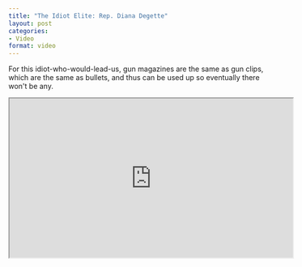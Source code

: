 ```yaml
---
title: "The Idiot Elite: Rep. Diana Degette"
layout: post
categories:
- Video
format: video
---
```


For this idiot-who-would-lead-us, gun magazines are the same as gun clips, which are the same as bullets, and thus can be used up so eventually there won't be any.

<iframe width="560" height="315" src="https://www.youtube.com/embed/Mxtu228bYFw?si=OM-sRqIKzxXt1vIF" title="The Idiot Elite: Rep. Diana Degette" allow="accelerometer; autoplay; clipboard-write; encrypted-media; gyroscope; picture-in-picture; web-share" referrerpolicy="strict-origin-when-cross-origin" allowfullscreen></iframe>
